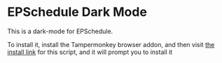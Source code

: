 # EPSchedule Dark Mode

This is a dark-mode for EPSchedule.

To install it, install the Tampermonkey browser addon, and then visit [the install link](https://github.com/CoconutMacaroon/epschedule-dark-theme/raw/main/index.user.js) for this script, and it will prompt you to install it

